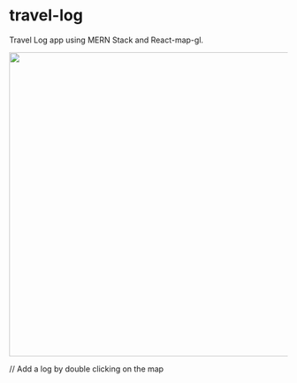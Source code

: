 # travel-log
Travel Log app using MERN Stack and React-map-gl.

<div style="text-align: center;">
<img width="950" height="550" src="demo.mkv">
</div>

// Add a log by double clicking on the map

